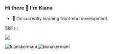 ### Hi there 👋 I'm Kiana
- 🌱 I’m currently learning front-end development.

Skills :
<p align="left">
  <a href="https://skillicons.dev">
    <img src="https://skillicons.dev/icons?i=html,css,bootstrap,js,react,ts,tailwind"/>
  </a>
</p>



<p><img align="left" src="https://github-readme-stats-i270cdk5i-florianbussmann.vercel.app/api/top-langs/?username=kianakermani&custom_title=Most%20Used%20Languages%20including%20forks&layout=compact&theme=material-palenight&exclude_repo=EWU-CSCD,customized-unix-terminal,github-readme-stats" alt="kianakermani" /></p>
<p><img align="center" src="https://github-readme-streak-stats.herokuapp.com/?user=kianakermani&" alt="kianakermani" /></p>




